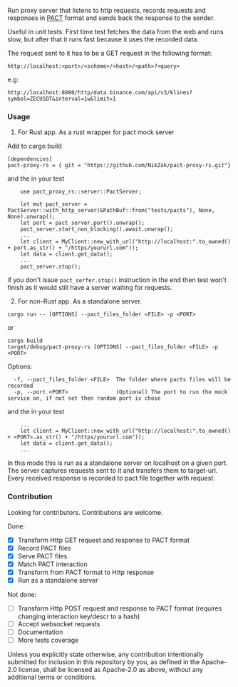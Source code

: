 Run proxy server that listens to http requests, 
records requests and responses in 
[PACT](https://docs.pact.io/) format and sends
back the response to the sender.

Useful in unit tests.
First time test
fetches the data from the web and runs slow, but after that
it runs fast because it uses the recorded data.

The request sent to it has to be a GET request
in the following format:

    http://localhost:<port>/<scheme>/<host>/<path>?<query>

e.g:
    
    http://localhost:8080/http/data.binance.com/api/v3/klines?symbol=ZECUSDT&interval=1w&limit=1

### Usage

1) For Rust app. As a rust wrapper for pact mock server

Add to cargo build
```
[dependencies]
pact-proxy-rs = { git = "https://github.com/NikZak/pact-proxy-rs.git"}
```
and the in your test
```
    use pact_proxy_rs::server::PactServer;
    
    let mut pact_server = PactServer::with_http_server(&PathBuf::from("tests/pacts"), None, None).unwrap();
    let port = pact_server.port().unwrap();
    pact_server.start_non_blocking().await.unwrap();
    ...
    let client = MyClient::new_with_url("http://localhost:".to_owned() + port.as_str() + "/https/yoururl.com"));
    let data = client.get_data();
    ...
    pact_server.stop();
```
if you don't issue `pact_serfer.stop()` instruction in the end then test won't finish 
as it would still have a server waiting for requests.

2) For non-Rust app. As a standalone server.

```commandline
cargo run -- [OPTIONS] --pact_files_folder <FILE> -p <PORT>
```
or
```commandline
cargo build
target/debug/pact-proxy-rs [OPTIONS] --pact_files_folder <FILE> -p <PORT>
```

Options:
```
  -f, --pact_files_folder <FILE>  The folder where pacts files will be recorded
  -p, --port <PORT>               (Optional) The port to run the mock service on, if not set then random port is chose
```
and the in your test
```
    ...
    let client = MyClient::new_with_url("http://localhost:".to_owned() + <PORT>.as_str() + "/https/yoururl.com"));
    let data = client.get_data();
    ...
```

In this mode this is run as a standalone server on localhost on a given port.
The server captures requests sent to it and transfers them to target-url.
Every received response is recorded to pact file together with request.

### Contribution

Looking for contributors. Contributions are welcome.

Done:
- [x] Transform Http GET request and response to PACT format
- [x] Record PACT files
- [x] Serve PACT files
- [x] Match PACT interaction
- [x] Transform from PACT format to Http response
- [x] Run as a standalone server

Not done:
- [ ] Transform Http POST request and response to PACT format (requires changing interaction key/descr to a hash)
- [ ] Accept websocket requests
- [ ] Documentation
- [ ] More tests coverage

Unless you explicitly state otherwise, any contribution 
intentionally submitted for inclusion in this repository
by you, as defined in the Apache-2.0 license, shall be 
licensed as Apache-2.0 as above, without any additional 
terms or conditions.

